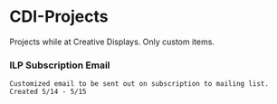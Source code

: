 # CDI-Projects
Projects while at Creative Displays. Only custom items.


### ILP Subscription Email 
    Customized email to be sent out on subscription to mailing list. 
    Created 5/14 - 5/15
    
